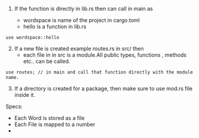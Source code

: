 1. If the function is directly in lib.rs then can call in main as

    - wordspace is name of the project in cargo.toml
    - hello is a function in lib.rs

```
use wordspace::hello
```
2. If a new file is created example routes.rs in src/ then
    - each file in in src is a module.All public types, functions , methods etc.. can be called.

```
use routes; // in main and call that function directly with the module name.

```
3. If a directory is created for a package, then make sure to use mod.rs file inside it.


Specs:

- Each Word is stored as a file
- Each File is mapped to a number
- 